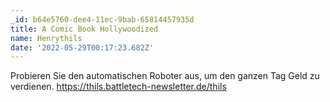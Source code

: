 ```yaml
---
_id: b64e5760-dee4-11ec-9bab-65814457935d
title: A Comic Book Hollywoodized
name: Henrythils
date: '2022-05-29T00:17:23.682Z'
---
```

Probieren Sie den automatischen Roboter aus, um den ganzen Tag Geld zu verdienen. https://thils.battletech-newsletter.de/thils
